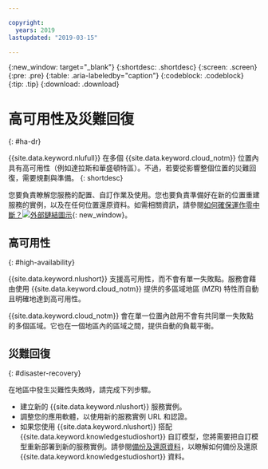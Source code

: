 ```yaml
---

copyright:
  years: 2019
lastupdated: "2019-03-15"

---
```


{:new_window: target="_blank"}
{:shortdesc: .shortdesc}
{:screen: .screen}
{:pre: .pre}
{:table: .aria-labeledby="caption"}
{:codeblock: .codeblock}
{:tip: .tip}
{:download: .download}

# 高可用性及災難回復
{: #ha-dr}

{{site.data.keyword.nlufull}} 在多個 {{site.data.keyword.cloud_notm}} 位置內具有高可用性（例如達拉斯和華盛頓特區）。不過，若要從影響整個位置的災難回復，需要規劃與準備。
{: shortdesc}

您要負責瞭解您服務的配置、自訂作業及使用。您也要負責準備好在新的位置重建服務的實例，以及在任何位置還原資料。如需相關資訊，請參閱[如何確保運作零中斷？![外部鏈結圖示](../../icons/launch-glyph.svg "外部鏈結圖示")](/docs/overview?topic=overview-zero-downtime#zero-downtime){: new_window}。

## 高可用性
{: #high-availability}

{{site.data.keyword.nlushort}} 支援高可用性，而不會有單一失敗點。服務會藉由使用 {{site.data.keyword.cloud_notm}} 提供的多區域地區 (MZR) 特性而自動且明確地達到高可用性。

{{site.data.keyword.cloud_notm}} 會在單一位置內啟用不會有共同單一失敗點的多個區域。它也在一個地區內的區域之間，提供自動的負載平衡。

## 災難回復
{: #disaster-recovery}

在地區中發生災難性失敗時，請完成下列步驟。

- 建立新的 {{site.data.keyword.nlushort}} 服務實例。
- 調整您的應用軟體，以使用新的服務實例 URL 和認證。
- 如果您使用 {{site.data.keyword.nlushort}} 搭配 {{site.data.keyword.knowledgestudioshort}} 自訂模型，您將需要把自訂模型重新部署到新的服務實例。請參閱[備份及還原資料](/docs/services/watson-knowledge-studio?topic=watson-knowledge-studio-backup-restore#restoremodels)，以瞭解如何備份及還原 {{site.data.keyword.knowledgestudioshort}} 資料。 
